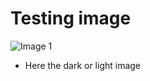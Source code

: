 # Testing image

<div>
  <img src="https://unsplash.com/photos/lAx4E6Gl06s/download?ixid=MnwxMjA3fDF8MXxhbGx8MXx8fHx8fDJ8fDE2ODEyMjg4NDY&force=true" alt="Image 1" class="image">
  <img src="https://unsplash.com/photos/i6bYNtRNSFo/download?ixid=MnwxMjA3fDB8MXxhbGx8NHx8fHx8fDJ8fDE2ODEyMjg4NDY&force=true" alt="Image 2" class="image">
</div>

<style>
  @media (prefers-color-scheme: dark) {
    .image {
      display: none;
    }
    .image:last-child {
      display: block;
    }
  }
  @media (prefers-color-scheme: light) {
    .image:first-child {
      display: block;
    }
    .image:last-child {
      display: none;
    }
  }
</style>

- Here the dark or light image
